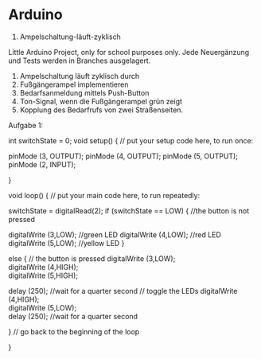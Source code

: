 # Arduino
1. Ampelschaltung-läuft-zyklisch

Little Arduino Project, only for school purposes only.
Jede Neuergänzung und Tests werden in Branches ausgelagert.
1) Ampelschaltung läuft zyklisch durch
2) Fußgängerampel implementieren
3) Bedarfsanmeldung mittels Push-Button
4) Ton-Signal, wenn die Fußgängerampel grün zeigt
5) Kopplung des Bedarfrufs von zwei Straßenseiten.



Aufgabe 1: 

int switchState = 0;
void setup() {
 // put your setup code here, to run once:

pinMode (3, OUTPUT);
pinMode (4, OUTPUT);
pinMode (5, OUTPUT);
pinMode (2, INPUT);

}

void loop() {
  // put your main code here, to run repeatedly:

switchState = digitalRead(2);
if (switchState == LOW)   {  //the button is not pressed

digitalWrite (3,LOW);     //green LED
digitalWrite (4,LOW);     //red LED
digitalWrite (5,LOW);     //yellow LED
  }


else { // the button is pressed
digitalWrite (3,LOW);    
digitalWrite (4,HIGH);    
digitalWrite (5,HIGH);

delay (250);   //wait for a quarter second
// toggle the LEDs
digitalWrite (4,HIGH);    
digitalWrite (5,LOW);    
delay (250);  //wait for a quarter second
    
  }
 // go back to the beginning of the loop

}
